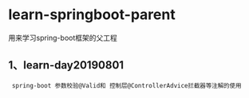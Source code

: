 # learn-springboot-parent
用来学习spring-boot框架的父工程
## 1、learn-day20190801
     spring-boot 参数校验@Valid和 控制层@ControllerAdvice拦截器等注解的使用

